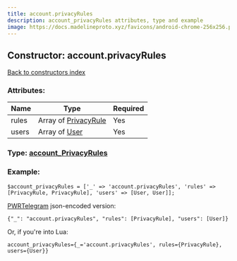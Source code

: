 ```yaml
---
title: account.privacyRules
description: account_privacyRules attributes, type and example
image: https://docs.madelineproto.xyz/favicons/android-chrome-256x256.png
---
```

## Constructor: account.privacyRules  
[Back to constructors index](index.md)



### Attributes:

| Name     |    Type       | Required |
|----------|---------------|----------|
|rules|Array of [PrivacyRule](../types/PrivacyRule.md) | Yes|
|users|Array of [User](../types/User.md) | Yes|



### Type: [account\_PrivacyRules](../types/account_PrivacyRules.md)


### Example:

```
$account_privacyRules = ['_' => 'account.privacyRules', 'rules' => [PrivacyRule, PrivacyRule], 'users' => [User, User]];
```  

[PWRTelegram](https://pwrtelegram.xyz) json-encoded version:

```
{"_": "account.privacyRules", "rules": [PrivacyRule], "users": [User]}
```


Or, if you're into Lua:  


```
account_privacyRules={_='account.privacyRules', rules={PrivacyRule}, users={User}}

```


